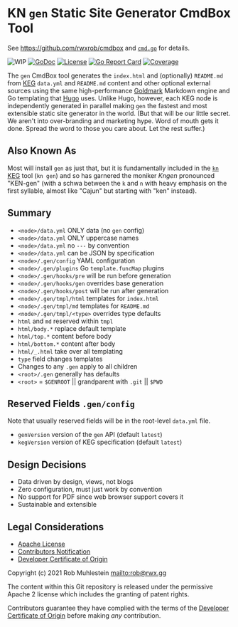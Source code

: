 # KN `gen` Static Site Generator CmdBox Tool

See <https://github.com/rwxrob/cmdbox> and [`cmd.go`](cmd.go) for details.

![WIP](https://img.shields.io/badge/status-wip-red.svg)
[![GoDoc](https://godoc.org/cmdbox-gen?status.svg)](https://godoc.org/cmdbox-gen)
[![License](https://img.shields.io/badge/license-MPLv2-brightgreen.svg)](LICENSE)
[![Go Report Card](https://goreportcard.com/badge/cmdbox-gen)](https://goreportcard.com/report/cmdbox-gen)
[![Coverage](https://gocover.io/_badge/cmdbox-gen)](https://gocover.io/cmdbox-gen)

The `gen` CmdBox tool generates the `index.html` and (optionally)
`README.md` from [KEG](https://keg.sh) `data.yml` and `README.md`
content and other optional external sources using the same
high-performance [Goldmark](https://github.com/yuin/goldmark) Markdown
engine and Go templating that [Hugo](https://gohugo.com) uses. Unlike
Hugo, however, each KEG node is independently generated in parallel
making `gen` the fastest and most extensible static site generator in
the world. (But that will be our little secret. We aren't into
over-branding and marketing hype. Word of mouth gets it done. Spread the
word to those you care about. Let the rest suffer.)

## Also Known As

Most will install `gen` as just that, but it is fundamentally included
in the [`kn` KEG](https://keg.sh) tool (`kn gen`) and so has garnered the
moniker *Kngen* pronounced "KEN-gen" (with a schwa between the `k` and
`n` with heavy emphasis on the first syllable, almost like "Cajun" but
starting with "ken" instead).

## Summary

* `<node>/data.yml` ONLY data (no `gen` config)
* `<node>/data.yml` ONLY uppercase names
* `<node>/data.yml` no `---` by convention
* `<node>/data.yml` can be JSON by specification
* `<node>/.gen/config` YAML configuration
* `<node>/.gen/plugins` Go `template.funcMap` plugins
* `<node>/.gen/hooks/pre` will be run before generation
* `<node>/.gen/hooks/gen` overrides base generation
* `<node>/.gen/hooks/post` will be run after generation
* `<node>/.gen/tmpl/html` templates for `index.html`
* `<node>/.gen/tmpl/md` templates for `README.md`
* `<node>/.gen/tmpl/<type>` overrides type defaults
* `html` and `md` reserved within `tmpl`
* `html/body.*` replace default template
* `html/top.*` content before body
* `html/bottom.*` content after body
* `html/_.html` take over all templating
* `type` field changes templates
* Changes to any `.gen` apply to all children
* `<root>/.gen` generally has defaults
* `<root>` = `$GENROOT` || grandparent with `.git` || `$PWD`

## Reserved Fields `.gen/config`

Note that usually reserved fields will be in the root-level `data.yml`
file.

* `genVersion` version of the `gen` API (default `latest`)
* `kegVersion` version of KEG specification (default `latest`)

## Design Decisions

* Data driven by design, views, not blogs
* Zero configuration, must just work by convention
* No support for PDF since web browser support covers it
* Sustainable and extensible

## Legal Considerations

* [Apache License](LICENSE)
* [Contributors Notification](CONTRIBUTING)
* [Developer Certificate of Origin](DCO)

Copyright (c) 2021 Rob Muhlestein <mailto:rob@rwx.gg>

The content within this Git repository is released under the permissive
Apache 2 license which includes the granting of patent rights.

Contributors guarantee they have complied with the terms of the
[Developer Certificate of Origin](DCO) before making *any* contribution.
